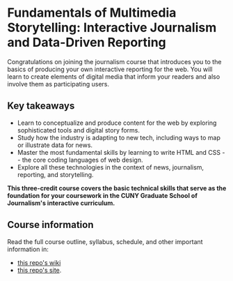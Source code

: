 # Fundamentals of Multimedia Storytelling: Interactive Journalism and Data-Driven Reporting
Congratulations on joining the journalism course that introduces you to the basics of producing your own interactive reporting for the web. You will learn to create elements of digital media that inform your readers and also involve them as participating users.

## Key takeaways
- Learn to conceptualize and produce content for the web by exploring sophisticated tools and digital story forms.
- Study how the industry is adapting to new tech, including ways to map or illustrate data for news.
- Master the most fundamental skills by learning to write HTML and CSS -- the core coding languages of web design.
- Explore all these technologies in the context of news, journalism, reporting, and storytelling.

__This three-credit course covers the basic technical skills that serve as the foundation for your coursework in the CUNY Graduate School of Journalism's interactive curriculum.__

## Course information
Read the full course outline, syllabus, schedule, and other important information in:
- [this repo's wiki](https://github.com/mrsingleton/jour71105/wiki)
- [this repo's site](https://mrsingleton.github.io/jour71105/).
